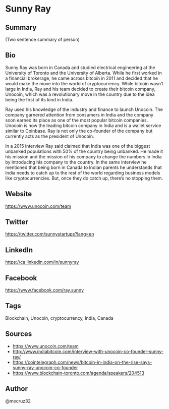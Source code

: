 # Sunny Ray

## Summary
(Two sentence summary of person)

## Bio
Sunny Ray was born in Canada and studied electrical engineering at the University of Toronto and the University of Alberta. While he first worked in a financial brokerage, he came across bitcoin in 2011 and decided that he would make the move into the world of cryptocurrency. While bitcoin wasn’t large in India, Ray and his team decided to create their bitcoin company, Unocoin, which was a revolutionary move in the country due to the idea being the first of its kind in India.

Ray used his knowledge of the industry and finance to launch Unocoin. The company garnered attention from consumers in India and the company soon earned its place as one of the most popular bitcoin companies. Unocoin is now the leading bitcoin company in India and is a wallet service similar to Coinbase. Ray is not only the co-founder of the company but currently acts as the president of Unocoin. 

In a 2015 interview Ray said claimed that India was one of the biggest unbanked populations with 50% of the country being unbanked. He made it his mission and the mission of his company to change the numbers in India by introducing his company to the country. In the same interview he mentioned that being born in Canada to Indian parents he understands that India needs to catch up to the rest of the world regarding business models like cryptocurrencies. But, once they do catch up, there’s no stopping them. 


## Website
https://www.unocoin.com/team

## Twitter
https://twitter.com/sunnystartups?lang=en

## LinkedIn
https://ca.linkedin.com/in/sunnyray

## Facebook
https://www.facebook.com/ray.sunny

## Tags
Blockchain, Unocoin, cryptocurrency, India, Canada

## Sources
* https://www.unocoin.com/team
* http://www.indiabitcoin.com/interview-with-unocoin-co-founder-sunny-ray/
* https://cointelegraph.com/news/bitcoin-in-india-on-the-rise-says-sunny-ray-unocoin-co-founder
* https://www.blockchain-toronto.com/agenda/speakers/204513

## Author
@mecruz32
